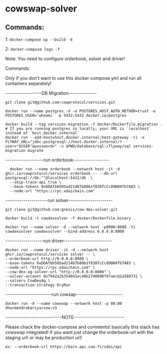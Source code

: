 # cowswap-solver

## Commands:

1: ```docker-compose up --build -d```

2: ```docker-compose logs -f```

Note: You need to configure orderbook, solver and driver!


Commands:

Only if you don't want to use this docker-compose.yml and run all containers separately! 


------------------DB Migration--------------

```
git clone git@github.com:cowprotocol/services.git

docker run --name postgres -d -e POSTGRES_HOST_AUTH_METHOD=trust -e POSTGRES_USER=`whoami` -p 5432:5432 docker.io/postgres

docker build --tag services-migration -f docker/Dockerfile.migration .
# If you are running postgres in locally, your URL is `localhost` instead of `host.docker.internal`
docker run --add-host=host.docker.internal:host-gateway -ti -e FLYWAY_URL="jdbc:postgresql://host.docker.internal/?user="$USER"&password=" -v $PWD/database/sql:/flyway/sql services-migration migrate

```

-------------------run orderbook------------------

```
  docker run --name orderbook --network host -it -d ghcr.io/cowprotocol/services orderbook -- --db-url postgresql://dk:""@localhost:5432/dk  \
  --skip-trace-api true \
  --base-tokens 0xDDAfbb505ad214D7b80b1f830fcCc89B60fb7A83 \
  --node-url "https://rpc.xdaichain.com"

```

---------------------run solver----------------------

```
git clone git@github.com:gnosis/cow-dex-solver.git

docker build -t cowdexsolver -f docker/Dockerfile.binary .

docker run --name solver -d --network host -p8000:8000 -ti cowdexsolver cowdexsolver --bind-address 0.0.0.0:8000

```

-------------------run driver------------------------

```
docker run --name driver -it -d --network host ghcr.io/cowprotocol/services solver -- \
--orderbook-url http://0.0.0.0:8080 \
--base-tokens 0xDDAfbb505ad214D7b80b1f830fcCc89B60fb7A83 \
--node-url "https://rpc.xdaichain.com" \
--cow-dex-ag-solver-url "http://0.0.0.0:8000" \
--solver-account 0x7942a2b3540d1ec40b2740896f87aecb2a588731 \
--solvers CowDexAg \
--transaction-strategy DryRun
```


-----------------------run cowsap-----------------------

```
docker run -d --name cowswap --network host -p 80:80 dharmendrakariya/cow:v3
```


----------------------------NOTE-------------------------

Please chack the docker-compose and comments! basically this stack has cowswap integrated! if you want just change the orderbook-url with the staging url! or may be production url! 

```ex: --orderbook-url https://barn.api.cow.fi/xdai/api ```
